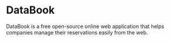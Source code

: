# DataBook

DataBook is a free open-source online web application that helps companies manage their reservations easily from the web.
